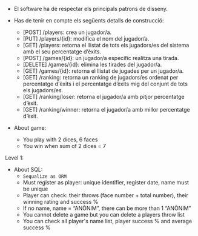 - El software ha de respectar els principals patrons de disseny.
- Has de tenir en compte els següents detalls de construcció:
    - [POST] /players: crea un jugador/a.
    - [PUT] /players/{id}: modifica el nom del jugador/a.
    - [GET] /players: retorna el llistat de tots els jugadors/es del sistema amb el seu percentatge d’èxits.
    - [POST] /games/{id}: un jugador/a específic realitza una tirada.
    - [DELETE] /games/{id}: elimina les tirades del jugador/a.
    - [GET] /games/{id}: retorna el llistat de jugades per un jugador/a.
    - [GET] /ranking: retorna un ranking de jugadors/es ordenat per percentatge d'èxits i el percentatge d’èxits mig del conjunt de tots els jugadors/es.
    - [GET] /ranking/loser: retorna el jugador/a amb pitjor percentatge d’èxit.
    - [GET] /ranking/winner: retorna el jugador/a amb millor percentatge d’èxit.

- About game:
    - You play with 2 dices, 6 faces
    - You win when sum of 2 dices = 7

Level 1:
- About SQL:
    - `Sequalize as ORM`
    - Must register as player: unique identifier, register date, name must be unique
    - Player can check: their throws (face number + total number), their winning rating and success %
    - If no name, name = “ANÒNIM”, there can be more than 1 “ANÒNIM”
    - You cannot delete a game but you can delete a players throw list
    - You can check all player's name list, player success % and average success %

